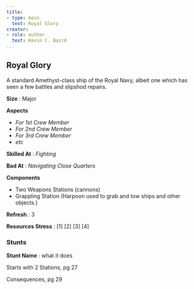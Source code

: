 ```yaml
---
title:
- type: main
  text: Royal Glory
creator:
- role: author
  text: Kevin C. Baird
...
```


## Royal Glory

A standard Amethyst-class ship of the Royal Navy, albeit one
which has seen a few battles and slipshod repairs.

**Size**
: Major

**Aspects**

- _For 1st Crew Member_
- _For 2nd Crew Member_
- _For 3rd Crew Member_
- _etc_

**Skilled At**
: _Fighting_

**Bad At**
: _Navigating Close Quarters_

**Components**

- Two Weapons Stations (cannons)
- Grappling Station (Harpoon used to grab and tow ships and other objects.)

**Refresh**
: 3

**Resources Stress**
: [1] [2] [3] [4]

### Stunts

**Stunt Name**
: what it does

Starts with 2 Stations, pg 27

Consequences, pg 29

